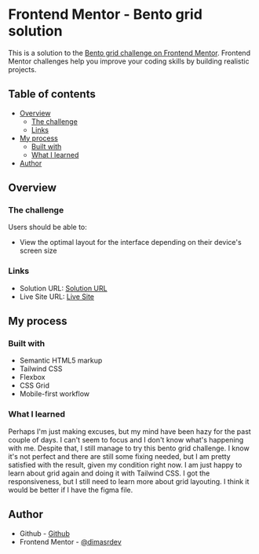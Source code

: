 # Frontend Mentor - Bento grid solution

This is a solution to the [Bento grid challenge on Frontend Mentor](https://www.frontendmentor.io/challenges/bento-grid-RMydElrlOj). Frontend Mentor challenges help you improve your coding skills by building realistic projects.

## Table of contents

- [Overview](#overview)
  - [The challenge](#the-challenge)
  - [Links](#links)
- [My process](#my-process)
  - [Built with](#built-with)
  - [What I learned](#what-i-learned)
- [Author](#author)

## Overview

### The challenge

Users should be able to:

- View the optimal layout for the interface depending on their device's screen size

### Links

- Solution URL: [Solution URL](https://www.frontendmentor.io/solutions/bento-grid-using-tailwind-css-axqI8T7Zim)
- Live Site URL: [Live Site](https://dimasrdev.github.io/bento-grid-frontendmentor/)

## My process

### Built with

- Semantic HTML5 markup
- Tailwind CSS
- Flexbox
- CSS Grid
- Mobile-first workflow

### What I learned

Perhaps I'm just making excuses, but my mind have been hazy for the past couple of days. I can't seem to focus and I don't know what's happening with me. Despite that, I still manage to try this bento grid challenge. I know it's not perfect and there are still some fixing needed, but I am pretty satisfied with the result, given my condition right now. I am just happy to learn about grid again and doing it with Tailwind CSS. I got the responsiveness, but I still need to learn more about grid layouting. I think it would be better if I have the figma file.

## Author

- Github - [Github](https://github.com/dimasrdev)
- Frontend Mentor - [@dimasrdev](https://www.frontendmentor.io/profile/dimasrdev)
